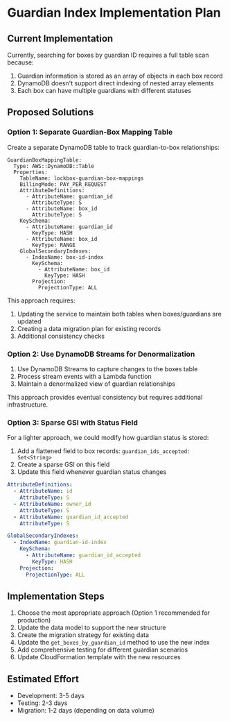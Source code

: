 # Guardian Index Implementation Plan

## Current Implementation

Currently, searching for boxes by guardian ID requires a full table scan because:

1. Guardian information is stored as an array of objects in each box record
2. DynamoDB doesn't support direct indexing of nested array elements
3. Each box can have multiple guardians with different statuses

## Proposed Solutions

### Option 1: Separate Guardian-Box Mapping Table

Create a separate DynamoDB table to track guardian-to-box relationships:

```
GuardianBoxMappingTable:
  Type: AWS::DynamoDB::Table
  Properties:
    TableName: lockbox-guardian-box-mappings
    BillingMode: PAY_PER_REQUEST
    AttributeDefinitions:
      - AttributeName: guardian_id
        AttributeType: S
      - AttributeName: box_id
        AttributeType: S
    KeySchema:
      - AttributeName: guardian_id
        KeyType: HASH
      - AttributeName: box_id
        KeyType: RANGE
    GlobalSecondaryIndexes:
      - IndexName: box-id-index
        KeySchema:
          - AttributeName: box_id
            KeyType: HASH
        Projection:
          ProjectionType: ALL
```

This approach requires:

1. Updating the service to maintain both tables when boxes/guardians are updated
2. Creating a data migration plan for existing records
3. Additional consistency checks

### Option 2: Use DynamoDB Streams for Denormalization

1. Use DynamoDB Streams to capture changes to the boxes table
2. Process stream events with a Lambda function
3. Maintain a denormalized view of guardian relationships

This approach provides eventual consistency but requires additional infrastructure.

### Option 3: Sparse GSI with Status Field

For a lighter approach, we could modify how guardian status is stored:

1. Add a flattened field to box records: `guardian_ids_accepted: Set<String>`
2. Create a sparse GSI on this field
3. Update this field whenever guardian status changes

```yaml
AttributeDefinitions:
  - AttributeName: id
    AttributeType: S
  - AttributeName: owner_id
    AttributeType: S
  - AttributeName: guardian_id_accepted
    AttributeType: S

GlobalSecondaryIndexes:
  - IndexName: guardian-id-index
    KeySchema:
      - AttributeName: guardian_id_accepted
        KeyType: HASH
    Projection:
      ProjectionType: ALL
```

## Implementation Steps

1. Choose the most appropriate approach (Option 1 recommended for production)
2. Update the data model to support the new structure
3. Create the migration strategy for existing data
4. Update the `get_boxes_by_guardian_id` method to use the new index
5. Add comprehensive testing for different guardian scenarios
6. Update CloudFormation template with the new resources

## Estimated Effort

- Development: 3-5 days
- Testing: 2-3 days
- Migration: 1-2 days (depending on data volume)
